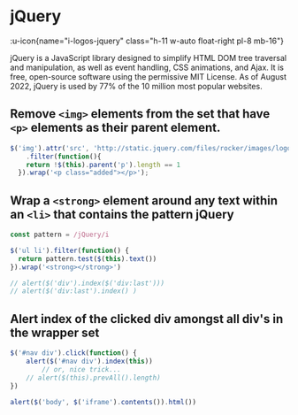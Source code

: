 # jQuery

:u-icon{name="i-logos-jquery" class="h-11 w-auto float-right pl-8 mb-16"}

jQuery is a JavaScript library designed to simplify HTML DOM tree traversal and manipulation, as well as event handling, CSS animations, and Ajax. It is free, open-source software using the permissive MIT License. As of August 2022, jQuery is used by 77% of the 10 million most popular websites.

## Remove `<img>` elements from the set that have `<p>` elements as their parent element.

```js
$('img').attr('src', 'http://static.jquery.com/files/rocker/images/logo_jquery_215x53.gif')
	.filter(function(){
    return !$(this).parent('p').length == 1
  }).wrap('<p class="added"></p>');
```

## Wrap a `<strong>` element around any text within an `<li>` that contains the pattern **jQuery**

```js
const pattern = /jQuery/i

$('ul li').filter(function() {
  return pattern.test($(this).text())
}).wrap('<strong></strong>')
```

```js
// alert($('div').index($('div:last')))
// alert($('div:last').index() )
```

## Alert index of the clicked div amongst all div's in the wrapper set

```js
$('#nav div').click(function() {
    alert($('#nav div').index(this))
		// or, nice trick...
    // alert($(this).prevAll().length)
})

alert($('body', $('iframe').contents()).html())
```
